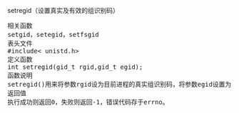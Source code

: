 setregid（设置真实及有效的组识别码）
<pre>相关函数
setgid，setegid，setfsgid
表头文件
#include< unistd.h>
定义函数
int setregid(gid_t rgid,gid_t egid);
函数说明
setregid()用来将参数rgid设为目前进程的真实组识别码，将参数egid设置为目前进程的有效组识别码。如果参数rgid或egid值为-1，则对应的识别码不会改变。
返回值
执行成功则返回0，失败则返回-1，错误代码存于errno。</pre>